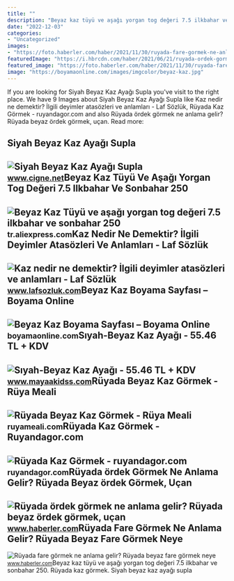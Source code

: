 ```yaml
---
title: ""
description: "Beyaz kaz tüyü ve aşağı yorgan tog değeri 7.5 ilkbahar ve sonbahar 250"
date: "2022-12-03"
categories:
- "Uncategorized"
images:
- "https://foto.haberler.com/haber/2021/11/30/ruyada-fare-gormek-ne-anlama-gelir-ruyada-beyaz-14565946_8833_amp.jpg"
featuredImage: "https://i.hbrcdn.com/haber/2021/06/21/ruyada-ordek-gormek-ne-anlama-gelir-ruyada-beyaz-14214777_1972_amp.jpg"
featured_image: "https://foto.haberler.com/haber/2021/11/30/ruyada-fare-gormek-ne-anlama-gelir-ruyada-beyaz-14565946_8833_amp.jpg"
image: "https://boyamaonline.com/images/imgcolor/beyaz-kaz.jpg"
---
```


If you are looking for Siyah Beyaz Kaz Ayağı Supla you've visit to the right place. We have 9 Images about Siyah Beyaz Kaz Ayağı Supla like Kaz nedir ne demektir? İlgili deyimler atasözleri ve anlamları - Laf Sözlük, Rüyada Kaz Görmek - ruyandagor.com and also Rüyada ördek görmek ne anlama gelir? Rüyada beyaz ördek görmek, uçan. Read more:

Siyah Beyaz Kaz Ayağı Supla
---------------------------

 ![Siyah Beyaz Kaz Ayağı Supla](https://st3.myideasoft.com/idea/db/20/myassets/products/393/siyah-beyaz-kazayagi-1.jpg?revision=1557425156) <small>www.cigne.net</small>Beyaz Kaz Tüyü Ve Aşağı Yorgan Tog Değeri 7.5 Ilkbahar Ve Sonbahar 250
----------------------------------------------------------------------

 ![Beyaz Kaz Tüyü ve aşağı yorgan tog değeri 7.5 ilkbahar ve sonbahar 250](https://ae01.alicdn.com/kf/HTB1ipnZJVXXXXarXpXXq6xXFXXXG/Beyaz-Kaz-T-y-ve-a-a-yorgan-tog-de-eri-7-5-ilkbahar-ve-sonbahar.jpg) <small>tr.aliexpress.com</small>Kaz Nedir Ne Demektir? İlgili Deyimler Atasözleri Ve Anlamları - Laf Sözlük
---------------------------------------------------------------------------

 ![Kaz nedir ne demektir? İlgili deyimler atasözleri ve anlamları - Laf Sözlük](https://3.bp.blogspot.com/-sMAbpa618dk/VfoDq-UJozI/AAAAAAAAa7Q/SOTF8l97yqo/s1600/kaz.jpg) <small>www.lafsozluk.com</small>Beyaz Kaz Boyama Sayfası – Boyama Online
----------------------------------------

 ![Beyaz Kaz Boyama Sayfası – Boyama Online](https://boyamaonline.com/images/imgcolor/beyaz-kaz.jpg) <small>boyamaonline.com</small>Sıyah-Beyaz Kaz Ayağı - 55.46 TL + KDV
--------------------------------------

 ![Sıyah-Beyaz Kaz Ayağı - 55.46 TL + KDV](https://www.mayaakidss.com/images/urunler/Siyah-Beyaz-Kaz-Ayagi-resim-2242.jpeg) <small>www.mayaakidss.com</small>Rüyada Beyaz Kaz Görmek - Rüya Meali
------------------------------------

 ![Rüyada Beyaz Kaz Görmek - Rüya Meali](http://ruyameali.com/wp-content/uploads/2018/03/kaz4.jpg) <small>ruyameali.com</small>Rüyada Kaz Görmek - Ruyandagor.com
----------------------------------

 ![Rüyada Kaz Görmek - ruyandagor.com](https://images.ruyandagor.com/2017/04/kaz-gormek-0121.jpg) <small>ruyandagor.com</small>Rüyada ördek Görmek Ne Anlama Gelir? Rüyada Beyaz ördek Görmek, Uçan
--------------------------------------------------------------------

 ![Rüyada ördek görmek ne anlama gelir? Rüyada beyaz ördek görmek, uçan](https://i.hbrcdn.com/haber/2021/06/21/ruyada-ordek-gormek-ne-anlama-gelir-ruyada-beyaz-14214777_1972_amp.jpg) <small>www.haberler.com</small>Rüyada Fare Görmek Ne Anlama Gelir? Rüyada Beyaz Fare Görmek Neye
-----------------------------------------------------------------

 ![Rüyada fare görmek ne anlama gelir? Rüyada beyaz fare görmek neye](https://foto.haberler.com/haber/2021/11/30/ruyada-fare-gormek-ne-anlama-gelir-ruyada-beyaz-14565946_8833_amp.jpg) <small>www.haberler.com</small>Beyaz kaz tüyü ve aşağı yorgan tog değeri 7.5 ilkbahar ve sonbahar 250. Rüyada kaz görmek. Siyah beyaz kaz ayağı supla
